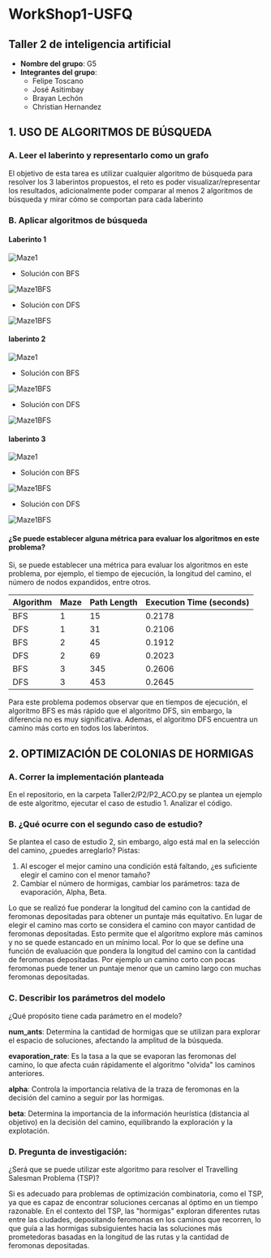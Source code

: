 # WorkShop1-USFQ
## Taller 2 de inteligencia artificial

- **Nombre del grupo**: G5
- **Integrantes del grupo**:
  * Felipe Toscano
  * José Asitimbay
  * Brayan Lechón
  * Christian Hernandez

## 1. USO DE ALGORITMOS DE BÚSQUEDA
### A. Leer el laberinto y representarlo como un grafo

El objetivo de esta tarea es utilizar cualquier algoritmo de búsqueda para resolver los 3 laberintos propuestos, 
el reto es poder visualizar/representar los resultados, adicionalmente poder comparar al menos 2 algoritmos de búsqueda 
y mirar cómo se comportan para cada laberinto




### B. Aplicar algoritmos de búsqueda

#### Laberinto 1
![Maze1](/Taller2/images/laberinto1.png)

 - Solución con BFS

![Maze1BFS](/Taller2/images/laberinto1-solucion-bfs_find_path.png)

 - Solución con DFS

![Maze1BFS](/Taller2/images/laberinto1-solucion-dfs_find_path.png)

#### laberinto 2

![Maze1](/Taller2/images/laberinto2.png)

 - Solución con BFS

![Maze1BFS](/Taller2/images/laberinto2-solucion-bfs_find_path.png)

 - Solución con DFS

![Maze1BFS](/Taller2/images/laberinto2-solucion-dfs_find_path.png)

#### laberinto 3

![Maze1](/Taller2/images/laberinto3.png)

 - Solución con BFS

![Maze1BFS](/Taller2/images/laberinto3-solucion-bfs_find_path.png)

 - Solución con DFS

![Maze1BFS](/Taller2/images/laberinto3-solucion-dfs_find_path.png)

#### ¿Se puede establecer alguna métrica para evaluar los algoritmos en este problema?

Si, se puede establecer una métrica para evaluar los algoritmos en este problema, por ejemplo, el tiempo de ejecución, la longitud del camino, el número de nodos expandidos, entre otros.

| Algorithm | Maze | Path Length | Execution Time (seconds) |
|-----------|------|-------------|--------------------------|
| BFS       | 1    | 15          | 0.2178                   |
| DFS       | 1    | 31          | 0.2106                   |
| BFS       | 2    | 45          | 0.1912                   |
| DFS       | 2    | 69          | 0.2023                   |
| BFS       | 3    | 345         | 0.2606                   |
| DFS       | 3    | 453         | 0.2645                   |

Para este problema podemos observar que en tiempos de ejecución, el algoritmo BFS es más rápido que el algoritmo DFS, sin embargo, la diferencia no es muy significativa. Ademas,  el algoritmo DFS encuentra un camino más corto en todos los laberintos. 


## 2. OPTIMIZACIÓN DE COLONIAS DE HORMIGAS
### A. Correr la implementación planteada
En el repositorio, en la carpeta Taller2/P2/P2_ACO.py se plantea un ejemplo de este algoritmo, ejecutar el caso de estudio 1. Analizar el código.
### B. ¿Qué ocurre con el segundo caso de estudio?
Se plantea el caso de estudio 2, sin embargo, algo está mal en la selección del camino, ¿puedes arreglarlo? Pistas:
1. Al escoger el mejor camino una condición está faltando, ¿es suficiente elegir el camino con el menor tamaño?
2. Cambiar el número de hormigas, cambiar los parámetros: taza de evaporación, Alpha, Beta.

Lo que se realizó fue ponderar la longitud del camino con la cantidad de feromonas depositadas para obtener un puntaje más equitativo.
En lugar de elegir el camino mas corto se considera el camino con mayor cantidad de feromonas depositadas. 
Esto permite que el algoritmo explore más caminos y no se quede estancado en un mínimo local.
Por lo que se define una función de evaluación que pondera la longitud del camino con la cantidad de feromonas depositadas.
Por ejemplo un camino corto con pocas feromonas puede tener un puntaje menor que un camino largo con muchas feromonas depositadas.
### C. Describir los parámetros del modelo
¿Qué propósito tiene cada parámetro en el modelo?

**num_ants**: Determina la cantidad de hormigas que se utilizan para explorar el espacio de soluciones, afectando la amplitud de la búsqueda.

**evaporation_rate**: Es la tasa a la que se evaporan las feromonas del camino, lo que afecta cuán rápidamente el algoritmo "olvida" los caminos anteriores.

**alpha**: Controla la importancia relativa de la traza de feromonas en la decisión del camino a seguir por las hormigas.

**beta**: Determina la importancia de la información heurística (distancia al objetivo) en la decisión del camino, equilibrando la exploración y la explotación.

### D. Pregunta de investigación:
¿Será que se puede utilizar este algoritmo para resolver el Travelling Salesman Problema (TSP)?

Si es adecuado para problemas de optimización combinatoria, como el TSP, ya que es capaz de encontrar soluciones cercanas al óptimo en un tiempo razonable.
 En el contexto del TSP, las "hormigas" exploran diferentes rutas entre las ciudades, depositando feromonas en los caminos que recorren, lo que guía a las hormigas subsiguientes hacia las soluciones más prometedoras basadas en la longitud de las rutas y la cantidad de feromonas depositadas.